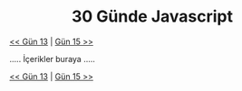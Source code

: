<div align="center">
  <h1>30 Günde Javascript</h1>
</div>

[<< Gün 13](../gün-13/gun-13.md) | [Gün 15 >>](../gün-15/gun-15.md)

.....
İçerikler buraya
.....

[<< Gün 13](../gün-13/gun-13.md) | [Gün 15 >>](../gün-15/gun-15.md)